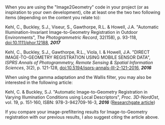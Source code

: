 When you are using the "Image2Geometry" code in your project (or as inspiration to your own development), cite at least one the two two following items (depending on the content you relate to):

Kehl, C., Buckley, S.J., Viseur, S., Gawthorpe, R.L. & Howell, J.A. "Automatic Illumination-Invariant Image-to-Geometry Registration in Outdoor Environments", *The Photogrammetric Record*, 32(158), p. 93-118, [doi:10.1111/phor.12188](https://doi.org/10.1111/phor.12188), **_2017_**

Kehl, C., Buckley, S.J., Gawthorpe, R.L., Viola, I. & Howell, J.A. "DIRECT IMAGE-TO-GEOMETRY REGISTRATION USING MOBILE SENSOR DATA", *ISPRS Annals of Photogrammetry, Remote Sensing & Spatial Information Sciences*, 3(2), p. 121-128, [doi:10.5194/isprs-annals-III-2-121-2016](https://doi.org/10.5194/isprs-annals-III-2-121-2016), **_2016_**

When using the gamma adaptation and the Wallis filter, you may also be interested in the following article:

Kehl, C. & Buckley, S.J. "Automatic Image-to-Geometry Registration in Varying Illumination Conditions using Local Descriptors", *Proc. 3D-NordOst*, vol. 19, p. 151-160, ISBN: 978-3-942709-16-3, **_2016_** ([Researchgate article](https://www.researchgate.net/publication/317598127_Automatic_Image-to-Geometry_Registration_in_Varying_Illumination_Conditions_using_Local_Descriptors))

If you compare your image-prefiltering results for Image-to-Geometry registration with our previous results, I also suggest citing the article above.
